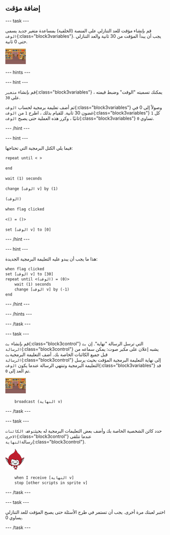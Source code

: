 ## إضافة مؤقت

--- task ---

قم بإنشاء مؤقت للعد التنازلي على المنصة (الخلفية) بمساعدة متغير جديد يسمى `الوقت`{:class="block3variables"}. يجب أن يبدأ المؤقت من 30 ثانية والعد التنازلي حتى 0 ثانية.

![كائن منصة العمل](images/stage-sprite.png)

--- hints ---


--- hint ---

قم بإنشاء `متغير`{:class="block3variables"} ، يمكنك تسميته "الوقت" وضبط قيمته على `30`.

ثم أضف تعليمة برمجية لحساب `الوقت`{:class="block3variables"} وصولاً إلى 0 في غضون 30 ثانية. للقيام بذلك ، اطرح `1` من `الوقت`{:class="block3variables"} كل `1` ثانيًا ، وكرر هذه العملية حتى يصبح `الوقت`{:class="block3variables"} تساوي `0`.

--- /hint ---

--- hint ---

فيما يلي الكتل البرمجية التي تحتاجها:

```blocks3
repeat until < >

end

wait (1) seconds

change [الوقت v] by (1)

(الوقت)

when flag clicked

<() = ()>

set [الوقت v] to [0]
```

--- /hint ---

--- hint ---

هذا ما يجب أن يبدو عليه التعليمة البرمجية الجديدة:

```blocks3
when flag clicked
set [الوقت v] to [30]
repeat until <(الوقت) = (0)>
    wait (1) seconds
    change [الوقت v] by (-1)
end
```

--- /hint ---

--- /hints ---

--- /task ---

--- task ---

قم بإنشاء `بث`{:class="block3control"} التي ترسل الرسالة "نهاية". إن `بث الرسالة`{:class="block3control"} يشبه إعلان على مكبر صوت: يمكن سماعه من قبل جميع الكائنات الخاصة بك. أضف التعليمة البرمجية`بث الرسالة`{:class="block3control"} إلى نهاية التعليمة البرمجية المؤقت بحيث يرسل التعليمة البرمجية وتنتهي الرسالة عندما يكون `الوقت`{:class="block3variables"} قد تم العد إلى `0`.

![كائن منصة العمل](images/stage-sprite.png)

```blocks3
    broadcast (النهاية v)
```

--- /task ---

--- task ---

حدد كائن الشخصية الخاصة بك وأضف بعض التعليمات البرمجية له بحيث`توقف الكائنات الاخرى`{:class="block3control"} عندما تتلقى رسالة`النهاية`{:class="block3control"}.

![الكائن كيكا](images/giga-sprite.png)

```blocks3
    when I receive [النهاية v]
    stop [other scripts in sprite v]
```

--- /task ---

--- task ---

اختبر لعبتك مرة أخرى. يجب أن تستمر في طرح الأسئلة حتى يصبح المؤقت للعد التنازلي يساوي 0.

--- /task ---